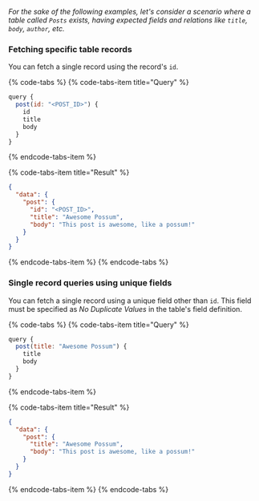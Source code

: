 *For the sake of the following examples, let's consider a scenario where a table called `Posts` exists, having expected fields and relations like `title`, `body`, `author`, etc.*

### Fetching specific table records
You can fetch a single record using the record's `id`.

{% code-tabs %}
{% code-tabs-item title="Query" %}
```javascript
query {
  post(id: "<POST_ID>") {
    id
    title
    body
  }
}
```
{% endcode-tabs-item %}

{% code-tabs-item title="Result" %}
```json
{
  "data": {
    "post": {
      "id": "<POST_ID>",
      "title": "Awesome Possum",
      "body": "This post is awesome, like a possum!"
    }
  }
}
```
{% endcode-tabs-item %}
{% endcode-tabs %}

### Single record queries using unique fields
You can fetch a single record using a unique field other than `id`. This field must be specified as *No Duplicate Values* in the table's field definition.

{% code-tabs %}
{% code-tabs-item title="Query" %}
```javascript
query {
  post(title: "Awesome Possum") {
    title
    body
  }
}
```
{% endcode-tabs-item %}

{% code-tabs-item title="Result" %}
```json
{
  "data": {
    "post": {
      "title": "Awesome Possum",
      "body": "This post is awesome, like a possum!"
    }
  }
}
```
{% endcode-tabs-item %}
{% endcode-tabs %}
